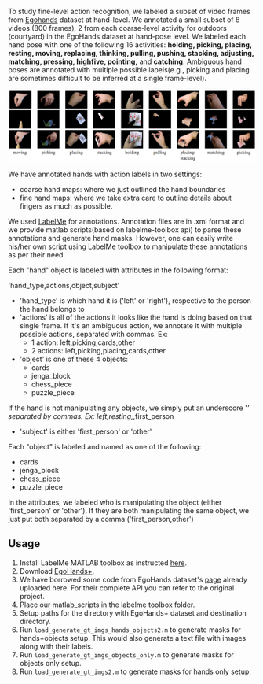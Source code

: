 To study fine-level action recognition, we labeled a subset of video frames from [Egohands](http://vision.soic.indiana.edu/projects/egohands/) dataset at hand-level. 
We annotated a small subset of 8 videos (800 frames),
2 from each coarse-level activity for outdoors (courtyard) in
the EgoHands dataset at hand-pose level. We labeled each
hand pose with one of the following 16 activities: **holding,
picking, placing, resting, moving, replacing, thinking,
pulling, pushing, stacking, adjusting, matching, pressing,
highfive, pointing,** and **catching**. Ambiguous hand poses
are annotated with multiple possible labels(e.g., picking and
placing are sometimes difficult to be inferred at a single
frame-level).

![EgoHands+](images/egohands+.png) 

We have annotated hands with action labels in two settings: 
* coarse hand maps: where we just outlined the hand boundaries
* fine hand maps: where we take extra care to outline details about fingers as much as possible.

We used [LabelMe](http://labelme.csail.mit.edu/Release3.0/) for annotations. Annotation files are in .xml format and we provide matlab scripts(based on labelme-toolbox api) to parse these annotations and generate hand masks. However, one can easily write his/her own script using LabelMe toolbox to manipulate these annotations as per their need. 

Each "hand" object is labeled with attributes in the following format: 

'hand_type,actions,object,subject'

* 'hand_type' is which hand it is ('left' or 'right'), respective to the person the hand belongs to
* 'actions' is all of the actions it looks like the hand is doing based on that single frame. If it's an ambiguous action, we annotate it with multiple possible actions, separated with commas. Ex:
  * 1 action:    left,picking,cards,other
  * 2 actions:  left,picking,placing,cards,other
* 'object' is one of these 4 objects:
  * cards
  * jenga_block
  * chess_piece
  * puzzle_piece
  
If the hand is not manipulating any objects, we simply put an underscore '_' separated by commas. Ex:
left,resting,_,first_person
* 'subject' is either 'first_person' or 'other'

Each "object" is labeled and named as one of the following:
  * cards
  * jenga_block
  * chess_piece
  * puzzle_piece

In the attributes, we labeled who is manipulating the object (either 'first_person' or 'other'). If they are both manipulating the same object, we just put both separated by a comma ('first_person,other')

## Usage
1. Install LabelMe MATLAB toolbox as instructed [here](http://labelme2.csail.mit.edu/Release3.0/browserTools/php/matlab_toolbox.php).
2. Download [EgoHands+](https://1drv.ms/u/s!AtxSFigVVA5JhNtsRdvgmxvB2c1rPg).
3. We have borrowed some code from EgoHands dataset's [page](http://vision.soic.indiana.edu/projects/egohands/) already uploaded here. For their complete API you can refer to the original project. 
4. Place our matlab_scripts in the labelme toolbox folder.
5. Setup paths for the directory with EgoHands+ dataset and destination directory.
6. Run ```load_generate_gt_imgs_hands_objects2.m``` to generate masks for hands+objects setup. This would also generate a text file with images along with their labels.
7. Run ```load_generate_gt_imgs_objects_only.m``` to generate masks for objects only setup.
8. Run ```load_generate_gt_imgs2.m``` to generate masks for hands only setup.

